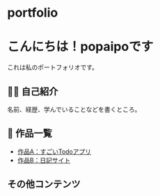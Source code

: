 
<!DOCTYPE html> <!-- これはHTMLですよ、っていう宣言 -->
<html lang="ja"> <!-- ページの始まり。日本語のページ -->
<head>
  <meta charset="UTF-8"> <!-- 日本語を正しく表示するための設定 -->
  <meta name="viewport" content="width=device-width, initial-scale=1.0">
  <link rel="stylesheet" href="style.css">
  <title>popaipoのポートフォリオ</title> <!-- タブに表示されるタイトル -->
</head>
<body>
  <h1>portfolio</h1>
  <h1>こんにちは！popaipoです</h1> <!-- 一番大きな見出し -->
  <p>これは私のポートフォリオです。</p> <!-- 説明の文章 -->

  <h2>🧑‍💻 自己紹介</h2> <!-- セクションの見出し -->
  <p>名前、経歴、学んでいることなどを書くところ。</p>

  <h2>📂 作品一覧</h2>
  <ul> <!-- 箇条書き -->
    <li><a href="https://example.com/todo-app" target="_blank">作品A：すごいTodoアプリ</a></li>
  <li><a href="https://example.com/diary" target="_blank">作品B：日記サイト</a></li>
</ul>
<h2>その他コンテンツ</h2>
<div class="rapper-cat"></div>
</body>
</html>
